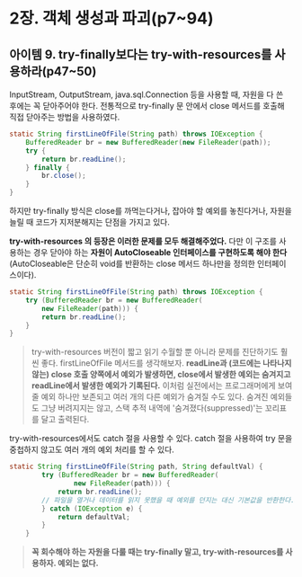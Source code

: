 # 2장. 객체 생성과 파괴(p7~94)

## 아이템 9. try-finally보다는 try-with-resources를 사용하라(p47~50)

InputStream, OutputStream, java.sql.Connection 등을 사용할 때, 자원을 다 쓴 후에는 꼭 닫아주어야 한다. 전통적으로 try-finally 문 안에서 close 메서드를 호출해 직접 닫아주는 방법을 사용하였다.

```java
static String firstLineOfFile(String path) throws IOException {
    BufferedReader br = new BufferedReader(new FileReader(path));
    try {
        return br.readLine();
    } finally {
        br.close();
    }
}
```

하지만 try-finally 방식은 close를 까먹는다거나, 잡아야 할 예외를 놓친다거나, 자원을 늘릴 때 코드가 지저분해지는 단점을 가지고 있다.

**try-with-resources 의 등장은 이러한 문제를 모두 해결해주었다.** 다만 이 구조를 사용하는 경우 닫아야 하는 **자원이 AutoCloseable 인터페이스를 구현하도록 해야 한다**(AutoCloseable은 단순히 void를 반환하는 close 메서드 하나만을 정의한 인터페이스이다).

```java
static String firstLineOfFile(String path) throws IOException {
    try (BufferedReader br = new BufferedReader(
        new FileReader(path))) {
        return br.readLine();
    }
}
```

> try-with-resources 버전이 짧고 읽기 수월할 뿐 아니라 문제를 진단하기도 훨씬 좋다. firstLineOfFile 메서드를 생각해보자. **readLine과 (코드에는 나타나지 않는) close 호출 양쪽에서 예외가 발생하면, close에서 발생한 예외는 숨겨지고 readLine에서 발생한 예외가 기록된다.** 이처럼 실전에서는 프로그래머에게 보여줄 예외 하나만 보존되고 여러 개의 다른 예외가 숨겨질 수도 있다. 숨겨진 예외들도 그냥 버려지지는 않고, 스택 추적 내역에 '숨겨졌다(suppressed)'는 꼬리표를 달고 출력된다.

try-with-resources에서도 catch 절을 사용할 수 있다. catch 절을 사용하여 try 문을 중첩하지 않고도 여러 개의 예외 처리를 할 수 있다.

```java
static String firstLineOfFile(String path, String defaultVal) {
        try (BufferedReader br = new BufferedReader(
                new FileReader(path))) {
            return br.readLine();
        // 파일을 열거나 데이터를 읽지 못했을 때 예외를 던지는 대신 기본값을 반환한다.
        } catch (IOException e) {
            return defaultVal;
        }
    }
```

> **꼭 회수해야 하는 자원을 다룰 때는 try-finally 말고, try-with-resources를 사용하자. 예외는 없다.**

